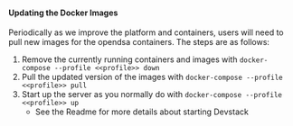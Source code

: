 #### Updating the Docker Images

Periodically as we improve the platform and containers, users will need to pull new images for the opendsa containers. The steps are as follows:

1. Remove the currently running containers and images with `docker-compose --profile <<profile>> down`
2. Pull the updated version of the images with `docker-compose --profile <<profile>> pull`
3. Start up the server as you normally do with `docker-compose --profile <<profile>> up`
    - See the Readme for more details about starting Devstack
